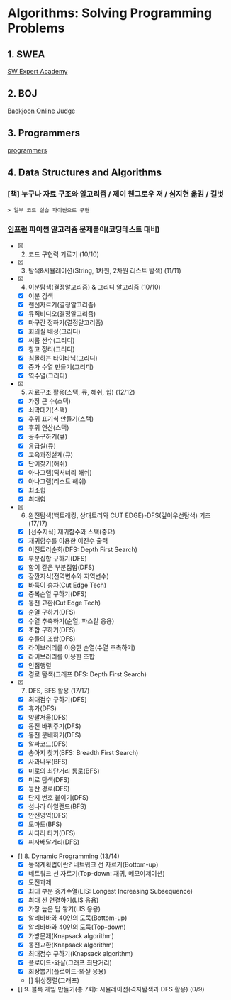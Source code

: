 # Algorithms: Solving Programming Problems

## 1. SWEA

[SW Expert Academy](https://swexpertacademy.com/main/code/problem/problemList.do)

## 2. BOJ

[Baekjoon Online Judge](https://www.acmicpc.net/)

## 3. Programmers

[programmers](https://programmers.co.kr/learn/challenges)

## 4. Data Structures and Algorithms

### [책] 누구나 자료 구조와 알고리즘 / 제이 웬그로우 저 / 심지현 옮김 / 길벗

    > 일부 코드 실습 파이썬으로 구현

### [인프런](https://www.inflearn.com/course/파이썬-알고리즘-문제풀이-코딩테스트/dashboard) 파이썬 알고리즘 문제풀이(코딩테스트 대비)

- [X] 2. 코드 구현력 기르기 (10/10)
- [X] 3. 탐색&시뮬레이션(String, 1차원, 2차원 리스트 탐색) (11/11)
- [X] 4. 이분탐색(결정알고리즘) & 그리디 알고리즘 (10/10)
    - [X] 이분 검색
    - [X] 랜선자르기(결정알고리즘)
    - [X] 뮤직비디오(결정알고리즘)
    - [X] 마구간 정하기(결정알고리즘)
    - [X] 회의실 배정(그리디)
    - [X] 씨름 선수(그리디)
    - [X] 창고 정리(그리디)
    - [X] 침몰하는 타이타닉(그리디)
    - [X] 증가 수열 만들기(그리디)
    - [X] 역수열(그리디)
- [X] 5. 자료구조 활용(스택, 큐, 해쉬, 힙) (12/12)
    - [X] 가장 큰 수(스택)
    - [X] 쇠막대기(스택)
    - [X] 후위 표기식 만들기(스택)
    - [X] 후위 연산(스택)
    - [X] 공주구하기(큐)
    - [X] 응급실(큐)
    - [X] 교육과정설계(큐)
    - [X] 단어찾기(해쉬)
    - [X] 아나그램(딕셔너리 해쉬)
    - [X] 아나그램(리스트 해쉬)
    - [X] 최소힙
    - [X] 최대힙
- [X] 6. 완전탐색(백트래킹, 상태트리와 CUT EDGE)-DFS(깊이우선탐색) 기초 (17/17)
    - [X] [선수지식] 재귀함수와 스택(중요)
    - [X] 재귀함수를 이용한 이진수 출력
    - [X] 이진트리순회(DFS: Depth First Search)
    - [X] 부분집합 구하기(DFS)
    - [X] 합이 같은 부분집합(DFS)
    - [X] 잠깐지식(전역변수와 지역변수)
    - [X] 바둑이 승차(Cut Edge Tech)
    - [X] 중복순열 구하기(DFS)
    - [X] 동전 교환(Cut Edge Tech)
    - [X] 순열 구하기(DFS)
    - [X] 수열 추측하기(순열, 파스칼 응용)
    - [X] 조합 구하기(DFS)
    - [X] 수들의 조합(DFS)
    - [X] 라이브러리를 이용한 순열(수열 추측하기)
    - [X] 라이브러리를 이용한 조합
    - [X] 인접행렬
    - [X] 경로 탐색(그래프 DFS: Depth First Search)
- [X] 7. DFS, BFS 활용 (17/17)
    - [X] 최대점수 구하기(DFS)
    - [X] 휴가(DFS)
    - [X] 양팔저울(DFS)
    - [X] 동전 바꿔주기(DFS)
    - [X] 동전 분배하기(DFS)
    - [X] 알파코드(DFS)
    - [X] 송아지 찾기(BFS: Breadth First Search)
    - [X] 사과나무(BFS)
    - [X] 미로의 최단거리 통로(BFS)
    - [X] 미로 탐색(DFS)
    - [X] 등산 경로(DFS)
    - [X] 단지 번호 붙이기(DFS)
    - [X] 섬나라 아일랜드(BFS)
    - [X] 안전영역(DFS)
    - [X] 토마토(BFS)
    - [X] 사다리 타기(DFS)
    - [X] 피자배달거리(DFS)
- [] 8. Dynamic Programming (13/14)
    - [X] 동적계획법이란? 네트워크 선 자르기(Bottom-up)
    - [X] 네트워크 선 자르기(Top-down: 재귀, 메모이제이션)
    - [X] 도전과제
    - [X] 최대 부분 증가수열(LIS: Longest Increasing Subsequence)
    - [X] 최대 선 연결하기(LIS 응용)
    - [X] 가장 높은 탑 쌓기(LIS 응용)
    - [X] 알리바바와 40인의 도둑(Bottom-up)
    - [X] 알리바바와 40인의 도둑(Top-down)
    - [X] 가방문제(Knapsack algorithm)
    - [X] 동전교환(Knapsack algorithm)
    - [X] 최대점수 구하기(Knapsack algorithm)
    - [X] 플로이드-와샬(그래프 최단거리)
    - [X] 회장뽑기(플로이드-와샬 응용)
    - [] 위상정렬(그래프)
- [] 9. 블록 게임 만들기(총 7회): 시뮬레이션(격자탐색과 DFS 활용) (0/9)